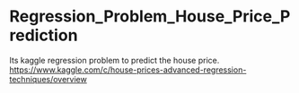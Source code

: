 # Regression_Problem_House_Price_Prediction
Its kaggle regression problem to predict the house price. https://www.kaggle.com/c/house-prices-advanced-regression-techniques/overview
